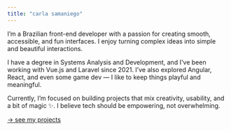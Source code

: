 ```yaml
---
title: "carla samaniego"
---
```


I’m a Brazilian front-end developer with a passion for creating smooth, accessible, and fun interfaces. I enjoy turning complex ideas into simple and beautiful interactions.

I have a degree in Systems Analysis and Development, and I've been working with Vue.js and Laravel since 2021. I’ve also explored Angular, React, and even some game dev — I like to keep things playful and meaningful.

Currently, I’m focused on building projects that mix creativity, usability, and a bit of magic ✨. I believe tech should be empowering, not overwhelming.

[→ see my projects](/projects/)
